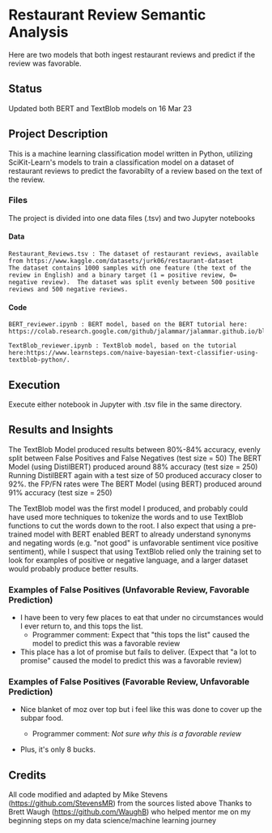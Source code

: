 # Restaurant Review Semantic Analysis
Here are two models that both ingest restaurant reviews and predict if the review was favorable.

## Status
  
Updated both BERT and TextBlob models on 16 Mar 23

## Project Description

This is a machine learning classification model written in Python, utilizing SciKit-Learn's models to train a classification model on a dataset of restaurant reviews to predict the favorabilty of a review based on the text of the review.   

###  Files
  
The project is divided into one data files (.tsv) and two Jupyter notebooks

####  Data
  
    Restaurant_Reviews.tsv : The dataset of restaurant reviews, available from https://www.kaggle.com/datasets/jurk06/restaurant-dataset
    The dataset contains 1000 samples with one feature (the text of the review in English) and a binary target (1 = positive review, 0= negative review).  The dataset was split evenly between 500 positive reviews and 500 negative reviews.
    
####  Code
  
    BERT_reviewer.ipynb : BERT model, based on the BERT tutorial here: https://colab.research.google.com/github/jalammar/jalammar.github.io/blob/master/notebooks/bert/A_Visual_Notebook_to_Using_BERT_for_the_First_Time.ipynb#scrollTo=iCoyxRJ7ECTA.
    
    TextBlob_reviewer.ipynb : TextBlob model, based on the tutorial here:https://www.learnsteps.com/naive-bayesian-text-classifier-using-textblob-python/.


## Execution
Execute either notebook in Jupyter with .tsv file in the same directory.

## Results and Insights
The TextBlob Model produced results between 80%-84% accuracy, evenly split between False Positives and False Negatives (test size = 50)
The BERT Model (using DistilBERT) produced around 88% accuracy (test size = 250)
Running DistilBERT again with a test size of 50 produced accuracy closer to 92%.  the FP/FN rates were 
The BERT Model (using BERT) produced around 91% accuracy (test size = 250)

The TextBlob model was the first model I produced, and probably could have used more techniques to tokenize the words and to use TextBlob functions to cut the words down to the root.  I also expect that using a pre-trained model with BERT enabled BERT to already understand synonyms and negating words (e.g. "not good" is unfavorable sentiment vice positive sentiment), while I suspect that using TextBlob relied only the training set to look for examples of positive or negative language, and a larger dataset would probably produce better results.  

### Examples of False Positives (Unfavorable Review, Favorable Prediction)
* I have been to very few places to eat that under no circumstances would I ever return to, and this tops the list. 
    * Programmer comment: Expect that "this tops the list" caused the model to predict this was a favorable review
* This place has a lot of promise but fails to deliver. (Expect that "a lot to promise" caused the model to predict this was a favorable review)


### Examples of False Positives (Favorable Review, Unfavorable Prediction)
* Nice blanket of moz over top but i feel like this was done to cover up the subpar food. 
    * Programmer comment: _Not sure why this is a favorable review_

* Plus, it's only 8 bucks.

## Credits
All code modified and adapted by Mike Stevens (https://github.com/StevensMR) from the sources listed above
Thanks to Brett Waugh (https://github.com/WaughB) who helped mentor me on my beginning steps on my data science/machine learning journey
